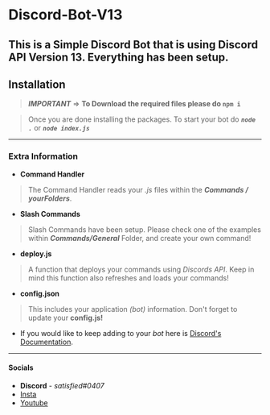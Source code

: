 # Discord-Bot-V13
This is a Simple Discord Bot that is using Discord API Version 13. Everything has been setup.
-----------------------------------------
## Installation

> ***IMPORTANT*** => **To Download the required files please do ```npm i```**

> Once you are done installing the packages. To start your bot do ***```node .```*** or  ***```node index.js```***
-----------------------------------------
### Extra Information
* **Command Handler** 
> The Command Handler reads your *.js* files within the ***Commands / yourFolders***.

* **Slash Commands**
> Slash Commands have been setup. Please check one of the examples within ***Commands/General*** Folder, and create your own command!

* **deploy.js**
> A function that deploys your commands using *Discords API*. Keep in mind this function also refreshes and loads your commands!

* **config.json**
> This includes your application *(bot)* information. Don't forget to update your **config.js!**


- If you would like to keep adding to your *bot* here is [Discord's Documentation](https://discord.js.org/#/docs/main/stable/general/welcome).
-----------------------------------------
#### Socials
* **Discord** - *satisfied#0407*
* [Insta](https://instagram.com/whosgotfrost/)
* [Youtube](https://www.youtube.com/channel/UCxPhDF3FQ8x6WFplFuQGu_g)
